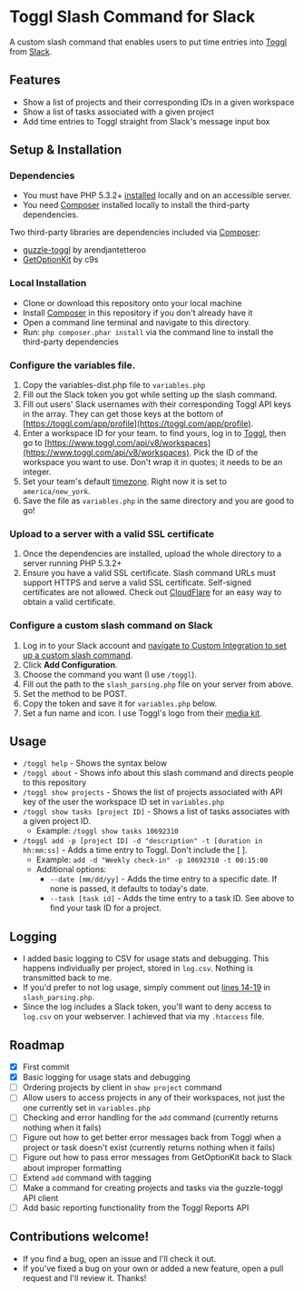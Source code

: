 # Toggl Slash Command for Slack
A custom slash command that enables users to put time entries into [Toggl](http://toggl.com) from [Slack](http://slack.com).

## Features
- Show a list of projects and their corresponding IDs in a given workspace
- Show a list of tasks associated with a given project
- Add time entries to Toggl straight from Slack's message input box

## Setup & Installation
### Dependencies
- You must have PHP 5.3.2+ [installed](http://php.net/manual/en/install.php) locally and on an accessible server.
- You need [Composer](http://getcomposer.org) installed locally to install the third-party dependencies.

Two third-party libraries are dependencies included via [Composer](http://getcomposer.org):

- [guzzle-toggl](https://github.com/arendjantetteroo/guzzle-toggl) by arendjantetteroo
- [GetOptionKit](https://github.com/c9s/GetOptionKit) by c9s

### Local Installation
- Clone or download this repository onto your local machine
- Install [Composer](http://getcomposer.org) in this repository if you don't already have it
- Open a command line terminal and navigate to this directory. 
- Run: `php composer.phar install` via the command line to install the third-party dependencies

### Configure the variables file.
1. Copy the variables-dist.php file to `variables.php`
2. Fill out the Slack token you got while setting up the slash command.
3. Fill out users' Slack usernames with their corresponding Toggl API keys in the array. They can get those keys at the bottom of [https://toggl.com/app/profile](https://toggl.com/app/profile).
4. Enter a workspace ID for your team. to find yours, log in to [Toggl](http://toggl.com), then go to [https://www.toggl.com/api/v8/workspaces](https://www.toggl.com/api/v8/workspaces). Pick the ID of the workspace you want to use. Don't wrap it in quotes; it needs to be an integer.
5. Set your team's default [timezone](http://php.net/manual/en/timezones.php). Right now it is set to `america/new_york`.
6. Save the file as `variables.php` in the same directory and you are good to go!

### Upload to a server with a valid SSL certificate
1. Once the dependencies are installed, upload the whole directory to a server running PHP 5.3.2+
2. Ensure you have a valid SSL certificate. Slash command URLs must support HTTPS and serve a valid SSL certificate. Self-signed certificates are not allowed. Check out [CloudFlare](https://www.cloudflare.com/ssl/) for an easy way to obtain a valid certificate.

### Configure a custom slash command on Slack
1. Log in to your Slack account and [navigate to Custom Integration to set up a custom slash command](https://slack.com/apps/A0F82E8CA-slash-commands).
2. Click **Add Configuration**.
3. Choose the command you want (I use `/toggl`).
4. Fill out the path to the `slash_parsing.php` file on your server from above.
5. Set the method to be POST.
6. Copy the token and save it for `variables.php` below.
7. Set a fun name and icon. I use Toggl's logo from their [media kit](https://blog.toggl.com/media-kit/).

## Usage
- `/toggl help` - Shows the syntax below
- `/toggl about` - Shows info about this slash command and directs people to this repository
- `/toggl show projects` - Shows the list of projects associated with API key of the user the workspace ID set in `variables.php`
- `/toggl show tasks [project ID]` - Shows a list of tasks associates with a given project ID. 
	- Example: `/toggl show tasks 10692310`
- `/toggl add -p [project ID] -d "description" -t [duration in hh:mm:ss]` - Adds a time entry to Toggl. Don't include the [ ]. 
	- Example: `add -d "Weekly check-in" -p 10692310 -t 00:15:00`
	- Additional options: 
		- `--date [mm/dd/yy]` - Adds the time entry to a specific date. If none is passed, it defaults to today's date.
		- `--task [task id]` - Adds the time entry to a task ID. See above to find your task ID for a project.

## Logging
- I added basic logging to CSV for usage stats and debugging. This happens individually per project, stored in `log.csv`. Nothing is transmitted back to me. 
- If you'd prefer to not log usage, simply comment out [lines 14-19](https://github.com/cagrimmett/slack-toggl-command/blob/master/slash_parsing.php#L14-L19) in `slash_parsing.php`.
- Since the log includes a Slack token, you'll want to deny access to `log.csv` on your webserver. I achieved that via my `.htaccess` file.

## Roadmap
- [x] First commit
- [x] Basic logging for usage stats and debugging
- [ ] Ordering projects by client in `show project` command
- [ ] Allow users to access projects in any of their workspaces, not just the one currently set in `variables.php` 
- [ ] Checking and error handling for the `add` command (currently returns nothing when it fails)
- [ ] Figure out how to get better error messages back from Toggl when a project or task doesn't exist (currently returns nothing when it fails)
- [ ] Figure out how to pass error messages from GetOptionKit back to Slack about improper formatting
- [ ] Extend `add` command with tagging
- [ ] Make a command for creating projects and tasks via the guzzle-toggl API client
- [ ] Add basic reporting functionality from the Toggl Reports API

## Contributions welcome!
- If you find a bug, open an issue and I'll check it out. 
- If you've fixed a bug on your own or added a new feature, open a pull request and I'll review it. Thanks!

 


